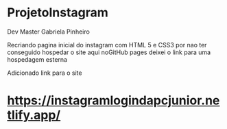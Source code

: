 # ProjetoInstagram
 
 Dev Master Gabriela Pinheiro

 Recriando pagina inicial do instagram com HTML 5 e CSS3
por nao  ter conseguido hospedar o  site aqui noGitHub pages deixei o link para uma hospedagem esterna
 
 Adicionado link para o  site
 # https://instagramlogindapcjunior.netlify.app/
